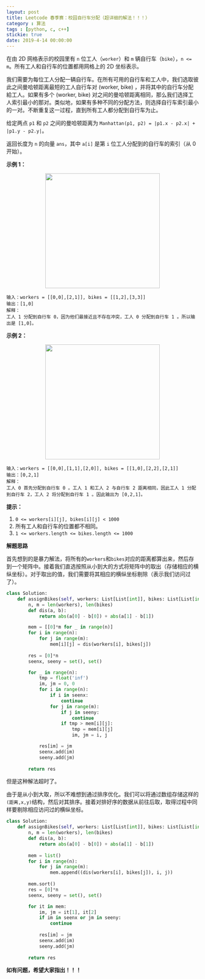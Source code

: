 ```yaml
---
layout: post
title: Leetcode 春季赛：校园自行车分配（超详细的解法！！！）
category : 算法
tags : [python, c, c++]
stickie: true
date: 2019-4-14 00:00:00
---
```


在由 2D 网格表示的校园里有 `n` 位工人（`worker`）和 `m` 辆自行车（`bike`），`n <= m`。所有工人和自行车的位置都用网格上的 2D 坐标表示。

我们需要为每位工人分配一辆自行车。在所有可用的自行车和工人中，我们选取彼此之间曼哈顿距离最短的工人自行车对  (worker, bike) ，并将其中的自行车分配給工人。如果有多个 (worker, bike) 对之间的曼哈顿距离相同，那么我们选择工人索引最小的那对。类似地，如果有多种不同的分配方法，则选择自行车索引最小的一对。不断重复这一过程，直到所有工人都分配到自行车为止。

给定两点 `p1` 和 `p2` 之间的曼哈顿距离为 `Manhattan(p1, p2) = |p1.x - p2.x| + |p1.y - p2.y|`。

返回长度为 `n` 的向量 `ans`，其中 `a[i]` 是第 `i` 位工人分配到的自行车的索引（从 0 开始）。

**示例 1：**

<center class="half">
    <img src="https://raw.githubusercontent.com/wiki/luliyucoordinate/ImageBed/chunji-2/1261_example_1_v2.png" width="300">
</center>

```
输入：workers = [[0,0],[2,1]], bikes = [[1,2],[3,3]]
输出：[1,0]
解释：
工人 1 分配到自行车 0，因为他们最接近且不存在冲突，工人 0 分配到自行车 1 。所以输出是 [1,0]。
```

**示例 2：**

<center class="half">
    <img src="https://raw.githubusercontent.com/wiki/luliyucoordinate/ImageBed/chunji-2/1261_example_2_v2.png" width="300">
</center>

```
输入：workers = [[0,0],[1,1],[2,0]], bikes = [[1,0],[2,2],[2,1]]
输出：[0,2,1]
解释：
工人 0 首先分配到自行车 0 。工人 1 和工人 2 与自行车 2 距离相同，因此工人 1 分配到自行车 2，工人 2 将分配到自行车 1 。因此输出为 [0,2,1]。
```

**提示：**

1. `0 <= workers[i][j], bikes[i][j] < 1000`
2. 所有工人和自行车的位置都不相同。
3. `1 <= workers.length <= bikes.length <= 1000`

**解题思路**

首先想到的是暴力解法，将所有的`workers`和`bikes`对应的距离都算出来，然后存到一个矩阵中。接着我们直选按照从小到大的方式将矩阵中的取出（存储相应的横纵坐标）。对于取出的值，我们需要将其相应的横纵坐标剔除（表示我们访问过了）。

```python
class Solution:
    def assignBikes(self, workers: List[List[int]], bikes: List[List[int]]) -> List[int]:
        n, m = len(workers), len(bikes)
        def dis(a, b):
            return abs(a[0] - b[0]) + abs(a[1] - b[1])

        mem = [[0]*m for _ in range(n)]
        for i in range(n):
            for j in range(m):
                mem[i][j] = dis(workers[i], bikes[j])
                
        res = [0]*n
        seenx, seeny = set(), set()

        for _ in range(n):
            tmp = float('inf')
            im, jm = 0, 0
            for i in range(n):
                if i in seenx:
                    continue
                for j in range(m):
                    if j in seeny:
                        continue
                    if tmp > mem[i][j]:
                        tmp = mem[i][j]
                        im, jm = i, j

            res[im] = jm
            seenx.add(im)
            seeny.add(jm)
                
        return res
```

但是这种解法超时了。

由于是从小到大取，所以不难想到通过排序优化。我们可以将通过数组存储这样的`(距离,x,y)`结构，然后对其排序。接着对排好序的数据从前往后取，取得过程中同样要剔除相应访问过的横纵坐标。

```python
class Solution:
    def assignBikes(self, workers: List[List[int]], bikes: List[List[int]]) -> List[int]:
        n, m = len(workers), len(bikes)
        def dis(a, b):
            return abs(a[0] - b[0]) + abs(a[1] - b[1])
        
        mem = list()
        for i in range(n):
            for j in range(m):
                mem.append((dis(workers[i], bikes[j]), i, j))
             
        mem.sort()
        res = [0]*n
        seenx, seeny = set(), set()

        for it in mem:
            im, jm = it[1], it[2]
            if im in seenx or jm in seeny:
                continue
            
            res[im] = jm
            seenx.add(im)
            seeny.add(jm)           
                
        return res
```

**如有问题，希望大家指出！！！**